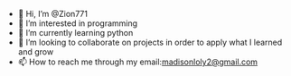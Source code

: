 - 👋 Hi, I’m @Zion771
- 👀 I’m interested in programming 
- 🌱 I’m currently learning python 
- 💞️ I’m looking to collaborate on projects in order to apply what I learned and grow
- 📫 How to reach me through my email:madisonloly2@gmail.com

<!---
Zion771/Zion771 is a ✨ special ✨ repository because its `README.md` (this file) appears on your GitHub profile.
You can click the Preview link to take a look at your changes.
--->
